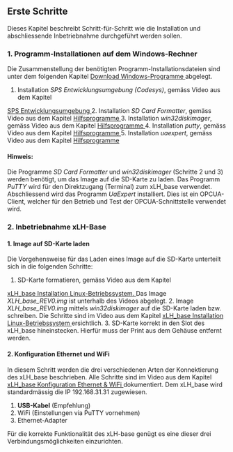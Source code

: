 ## Erste Schritte
Dieses Kapitel beschreibt Schritt-für-Schritt wie die Installation und abschliessende Inbetriebnahme durchgeführt werden sollen.

### 1. Programm-Installationen auf dem Windows-Rechner
Die Zusammenstellung der benötigten Programm-Installationsdateien sind unter dem folgenden Kapitel
<a href="https://www.xlh.xemax.ch/3000_installation_ibn/1000_installation/#sps-entwicklungsumgebung" target="_blank">
   Download Windows-Programme
</a>
abgelegt.
1. Installation <i>SPS Entwicklungsumgebung (Codesys)</i>, gemäss Video aus dem Kapitel 
<a href="https://www.xlh.xemax.ch/3000_installation_ibn/1000_installation/#sps-entwicklungsumgebung" target="_blank">
   SPS Entwicklungsumgebung
</a>
2. Installation <i>SD Card Formatter</i>, gemäss Video aus dem Kapitel 
<a href="https://www.xlh.xemax.ch/3000_installation_ibn/1000_installation/#sps-entwicklungsumgebung" target="_blank">
   Hilfsprogramme
</a>
3. Installation <i>win32diskimager</i>, gemäss Video aus dem Kapitel 
<a href="https://www.xlh.xemax.ch/3000_installation_ibn/1000_installation/#sps-entwicklungsumgebung" target="_blank">
   Hilfsprogramme
</a>
4. Installation <i>putty</i>, gemäss Video aus dem Kapitel 
<a href="https://www.xlh.xemax.ch/3000_installation_ibn/1000_installation/#sps-entwicklungsumgebung" target="_blank">
   Hilfsprogramme
</a>
5. Installation <i>uaexpert</i>, gemäss Video aus dem Kapitel 
<a href="https://www.xlh.xemax.ch/3000_installation_ibn/1000_installation/#sps-entwicklungsumgebung" target="_blank">
   Hilfsprogramme
</a>

#### Hinweis:
Die Programme <i>SD Card Formatter</i> und <i>win32diskimager</i> (Schritte 2 und 3) werden benötigt, um das Image auf 
die SD-Karte zu laden. Das Programm <i>PuTTY</i> wird für den Direktzugang (Terminal) zum xLH_base verwendet. Abschliessend
wird das Programm <i>UaExpert</i> installiert. Dies ist ein OPCUA-Client, welcher für den Betrieb und Test der OPCUA-Schnittstelle
verwendet wird.


### 2. Inbetriebnahme xLH-Base

#### 1. Image auf SD-Karte laden
Die Vorgehensweise für das Laden eines Image auf die SD-Karte unterteilt sich in die folgenden Schritte:
1. SD-Karte formatieren, gemäss Video aus dem Kapitel 
<a href="https://www.xlh.xemax.ch/3000_installation_ibn/2000_inbetriebnahme_xlh/" target="_blank">
   xLH_base Installation Linux-Betriebssystem.
</a> Das Image <i>XLH_base_REV0.img</i> ist unterhalb des Videos abgelegt.
2. Image <i>XLH_base_REV0.img</i> mittels <i>win32diskimager</i> auf die SD-Karte laden bzw. schreiben. Die Schritte sind im Video aus dem Kapitel 
<a href="https://www.xlh.xemax.ch/3000_installation_ibn/2000_inbetriebnahme_xlh/" target="_blank">
   xLH_base Installation Linux-Betriebssystem
</a> ersichtlich.
3. SD-Karte korrekt in den Slot des xLH_base hineinstecken. Hierfür muss der Print aus dem Gehäuse entfernt werden.

#### 2. Konfiguration Ethernet und WiFi
In diesem Schritt werden die drei verschiedenen Arten der Konnektierung des xLH_base beschrieben. Alle Schritte sind im Video aus dem Kapitel 
<a href="https://www.xlh.xemax.ch/3000_installation_ibn/2000_inbetriebnahme_xlh/" target="_blank">
   xLH_base Konfiguration Ethernet & WiFi
</a> dokumentiert.
Dem xLH_base wird standardmässig die IP 192.168.31.31 zugewiesen. 
1. <b>USB-Kabel</b> (Empfehlung)
2. WiFi (Einstellungen via PuTTY vornehmen)
3. Ethernet-Adapter

Für die korrekte Funktionalität des xLH-base genügt es eine dieser drei Verbindungsmöglichkeiten einzurichten.
